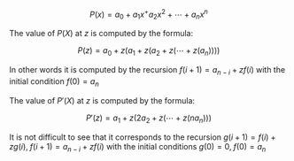 $$ P(x)=a_0 + a_1 x^+ a_2 x^2 + \cdots +a_n x^n $$

The value of $P(X)$ at $z$ is computed by the formula:

$$ P(z) = a_0 + z (a_1+z(a_2+z(\cdots + z(a_n)))) $$

In other words it is computed by the recursion $f(i+1) = a_{n-i} + z f(i)$ with the initial condition $f(0)=a_n$

The value of $P'(X)$ at $z$ is computed by the formula:

$$ P'(z) = a_1 + z (2 a_2+z(\cdots + z(n a_n)))$$

It is not difficult to see that it corresponds to the recursion $g(i+1)=f(i)+z g(i),\; f(i+1) = a_{n-i} + z f(i)$ with the initial conditions $g(0)=0 ,\;f(0)=a_n$
